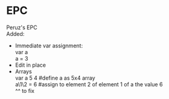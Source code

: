 # EPC
Peruz's EPC
<br>
Added:
- Immediate var assignment:<br>
  var a
  <br>
  a = 3
- Edit in place
- Arrays
  <br>
  var a 5 4 #define a as 5x4 array
  <br>
  a\1\2 = 6 #assign to element 2 of element 1 of a the value 6
  <br>
  ^^ to fix
